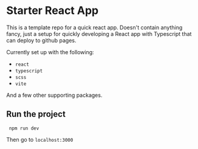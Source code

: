 # Starter React App

This is a template repo for a quick react app. Doesn't contain anything fancy,
just a setup for quickly developing a React app with Typescript that can deploy to github pages.

Currently set up with the following:

- `react`
- `typescript`
- `scss`
- `vite`

And a few other supporting packages.

## Run the project

```
 npm run dev
```

Then go to `localhost:3000`
